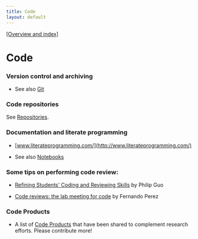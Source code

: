 ```yaml
---
title: Code
layout: default
---
```


[[Overview and index]](index.html)


# Code 

### Version control and archiving

 - See also [Git](git.html)

### Code repositories

See [Repositories](repositories.html).

### Documentation and literate programming

 - [www.literateprogramming.com/](http://www.literateprogramming.com/)

 - See also [Notebooks](notebooks.html)


### Some tips on performing code review:

 - [Refining Students' Coding and Reviewing Skills](http://cacm.acm.org/magazines/2014/9/177929-refining-students-coding-and-reviewing-skills/fulltext)
   by Philip Guo


 - [Code reviews: the lab meeting for code](http://fperez.org/py4science/code_reviews.html)
   by Fernando Perez

### Code Products

 - A list of [Code Products](https://github.com/uwescience/reproducible/wiki/Code-Products)
   that have been shared to complement research efforts. 
   Please contribute more!
